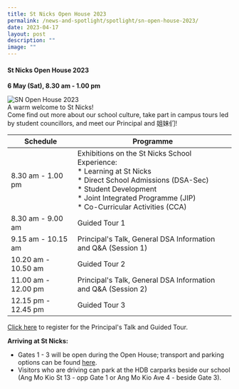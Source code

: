 ```yaml
---
title: St Nicks Open House 2023
permalink: /news-and-spotlight/spotlight/sn-open-house-2023/
date: 2023-04-17
layout: post
description: ""
image: ""
---
```

#### **St Nicks Open House 2023**
**6 May (Sat), 8.30 am - 1.00 pm**

![SN Open House 2023](/images/Spotlight/open%20house%20poster%20final%202023.jpg)<br>
A warm welcome to St Nicks!<br> 
Come find out more about our school culture, take part in campus tours led by student councillors, and meet our Principal and 姐妹们!<br>


| Schedule | Programme |
| -------- | -------- |
| 8.30 am - 1.00 pm | Exhibitions on the St Nicks School Experience:<br>* Learning at St Nicks<br>* Direct School Admissions (DSA-Sec)<br>* Student Development<br>* Joint Integrated Programme (JIP)<br>* Co-Curricular Activities (CCA) |
| 8.30 am - 9.00 am | Guided Tour 1 |
| 9.15 am - 10.15 am | Principal's Talk, General DSA Information and Q&amp;A (Session 1) |
|10.20 am - 10.50 am | Guided Tour 2 |
| 11.00 am - 12.00 pm | Principal's Talk, General DSA Information and Q&amp;A (Session 2) |
|12.15 pm - 12.45 pm | Guided Tour 3 |

[Click here](https://go.gov.sg/stnicksopenhouse) to register for the Principal's Talk and Guided Tour.

**Arriving at St Nicks:**<br>
* Gates 1 - 3 will be open during the Open House; transport and parking options can be found [here](https://www.chijstnicholasgirls.moe.edu.sg/about-us/contact-information/).
* Visitors who are driving can park at the HDB carparks beside our school (Ang Mo Kio St 13 - opp Gate 1 or Ang Mo Kio Ave 4 - beside Gate 3).